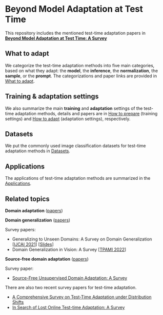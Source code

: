 # Beyond Model Adaptation at Test Time

This repository includes the mentioned test-time adaptation papers in [**Beyond Model Adaptation at Test Time: A Survey**](https://arxiv.org/abs/2411.03687)

## What to adapt

We categorize the test-time adaptation methods into five main categories, based on what they adapt: the **model**, the **inference**, the **normalization**, the **sample**, or the **prompt**. 
The categorizations and paper links are provided in [What to adapt](https://github.com/zzzx1224/Papers-of-test-time-adaptation/blob/main/What%20to%20adapt.md).

## Training & adaptation settings

We also summarize the main **training** and **adaptation** settings of the test-time adaptation methods, details and papers are in [How to prepare](https://github.com/zzzx1224/Papers-of-test-time-adaptation/blob/main/How%20to%20prepare%20for%20adaptation.md) (training settings) and [How to adapt](https://github.com/zzzx1224/Papers-of-test-time-adaptation/blob/main/How%20to%20adapt.md) (adaptation settings), respectively.

## Datasets

We put the commonly used image classification datasets for test-time adaptation methods in [Datasets](https://github.com/zzzx1224/Papers-of-test-time-adaptation/blob/main/Datasets.md).

## Applications

The applications of test-time adaptation methods are summarized in the [Applications](https://github.com/zzzx1224/Papers-of-test-time-adaptation/blob/main/Applications.md).

## Related topics

**Domain adaptation** ([papers](https://github.com/zhaoxin94/awesome-domain-adaptation))

**Domain generalization** ([papers](https://github.com/junkunyuan/Awesome-Domain-Generalization#theory--analysis))

Survey papers: 
- Generalizing to Unseen Domains: A Survey on Domain Generalization [[IJCAI 2021](https://arxiv.53yu.com/pdf/2103.03097)] [[Slides](http://jd92.wang/assets/files/DGSurvey-ppt.pdf)]
- Domain Generalization in Vision: A Survey [[TPAMI 2022](https://arxiv.org/abs/2103.02503)] 

**Source-free domain adaptation** ([papers](https://github.com/YuejiangLIU/awesome-source-free-test-time-adaptation))

Survey paper:
- [Source-Free Unsupervised Domain Adaptation: A Survey](https://arxiv.org/pdf/2301.00265.pdf)

There are also two recent survey papers for test-time adaptation.
- [A Comprehensive Survey on Test-Time Adaptation under Distribution Shifts](https://arxiv.org/abs/2303.15361)
- [In Search of Lost Online Test-time Adaptation: A Survey](https://arxiv.org/abs/2310.20199)
